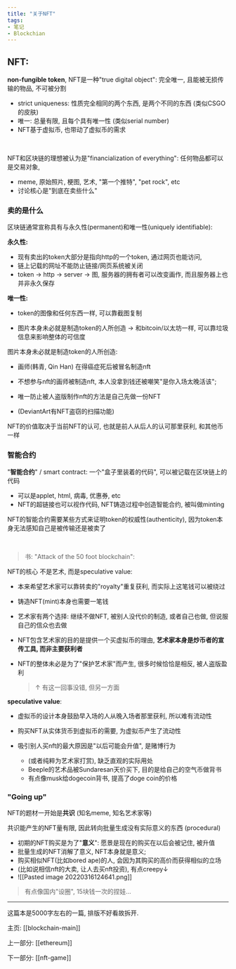 ```yaml
---
title: "关于NFT"
tags:
- 笔记
- Blockchian
---
```


## NFT:

**non-fungible token**, NFT是一种"true digital object": 完全唯一, 且能被无损传输的物品, 不可被分割

- strict uniqueness: 性质完全相同的两个东西, 是两个不同的东西 (类似CSGO的皮肤)
- 唯一: 总量有限, 且每个具有唯一性 (类似serial number)
- NFT基于虚拟币, 也带动了虚拟币的需求

<br>

NFT和区块链的理想被认为是"financialization of everything": 任何物品都可以是交易对象, 

- meme, 原始照片, 梗图, 艺术, "第一个推特", "pet rock", etc
- 讨论核心是"到底在卖些什么"



### 卖的是什么

区块链通常宣称具有与永久性(permanent)和唯一性(uniquely identifiable):

**永久性:** 

- 现有卖出的token大部分是指向http的一个token, 通过网页也能访问, 
- 链上记载的网址不能防止链接/网页系统被关闭
- token → http → server → 图, 服务器的拥有者可以改变画作, 而且服务器上也并非永久保存

**唯一性:** 

- token的图像和任何东西一样, 可以靠截图复制

- 图片本身未必就是制造token的人所创造 → 和bitcoin/以太坊一样, 可以靠垃圾信息来影响整体的可信度



图片本身未必就是制造token的人所创造:

- 画师(韩青, Qin Han) 在得癌症死后被冒名制造nft

- 不想参与nft的画师被制造nft, 本人没拿到钱还被嘲笑"是你入场太晚活该"; 
- 唯一防止被人盗版制作nft的方法是自己先做一份NFT

- (DeviantArt有NFT盗窃的扫描功能)



NFT的价值取决于当前NFT的认可, 也就是前人从后人的认可那里获利, 和其他币一样



### 智能合约

"**智能合约**" / smart contract: 一个"盒子里装着的代码", 可以被记载在区块链上的代码

- 可以是applet, html, 病毒, 优惠券, etc
- NFT的超链接也可以视作代码, NFT铸造过程中创造智能合约, 被叫做minting



NFT的智能合约需要某些方式来证明token的权威性(authenticity), 因为token本身无法感知自己是被传输还是被卖了

<br>

> 书: "Attack of the 50 foot blockchain":

NFT的核心 不是艺术, 而是speculative value:

- 本来希望艺术家可以靠转卖的"royalty"重复获利, 而实际上这笔钱可以被绕过

- 铸造NFT(mint)本身也需要一笔钱

- 艺术家有两个选择: 继续不做NFT, 被别人没代价的制造, 或者自己也做, 但说服自己的信众也去做

- NFT包含艺术家的目的是提供一个买虚拟币的理由, **艺术家本身是炒币者的宣传工具, 而非主要获利者**

- NFT的整体未必是为了"保护艺术家"而产生, 很多时候恰恰是相反, 被人盗版盈利


  > ↑ 有这一回事没错, 但另一方面

**speculative value**:

  - 虚拟币的设计本身鼓励早入场的人从晚入场者那里获利, 所以难有流动性

  - 购买NFT从实体货币到虚拟币的需要, 为虚拟币产生了流动性

  - 吸引别人买nft的最大原因是"以后可能会升值", 是赌博行为
    - (或者纯粹为艺术家打赏), 缺乏直观的实际用处
    - Beeple的艺术品被Sundaresan天价买下, 目的是给自己的空气币做背书
    - 有点像musk给dogecoin背书, 提高了doge coin的价格

    

### "Going up"

NFT的题材一开始是**共识** (知名meme, 知名艺术家等)

共识能产生的NFT量有限, 因此转向批量生成没有实际意义的东西 (procedural)

- 初期的NFT购买是为了"**意义**": 愿景是现在的购买在以后会被记住, 被升值
- 批量生成的NFT消解了意义, NFT本身就是意义;
- 购买相似NFT(比如bored ape)的人, 会因为其购买的高价而获得相似的立场
- (比如说相信nft的大卖, 让人去买nft投资), 有点creepy↓
- ![[Pasted image 20220316124641.png]]



> 有点像国内"设圈", 15块钱一次的捏娃...

---

这篇本是5000字左右的一篇, 排版不好看故拆开.

主页: [[blockchain-main]]

上一部分: [[ethereum]]

下一部分: [[nft-game]]